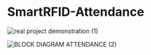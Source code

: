 ﻿# SmartRFID-Attendance

 
![real project demonstration (1)](https://github.com/user-attachments/assets/846083c7-74d6-45be-80fc-47cd09e6577a)

![BLOCK DIAGRAM ATTENDANCE (2)](https://github.com/user-attachments/assets/3e5c7690-e6ad-4d5f-a161-3eb47825ba2d)
